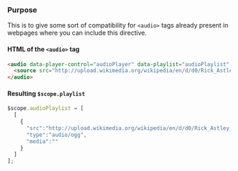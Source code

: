 ### Purpose
This is to give some sort of compatibility for `<audio>` tags already present in webpages where you can include this directive.

#### HTML of the ```<audio>``` tag
```html
<audio data-player-control="audioPlayer" data-playlist="audioPlaylist" audio-player>
  <source src="http://upload.wikimedia.org/wikipedia/en/d/d0/Rick_Astley_-_Never_Gonna_Give_You_Up.ogg" type="audio/ogg">
</audio>
```

#### Resulting `$scope.playlist`
```javascript
$scope.audioPlaylist = [
  [
    {
      "src":"http://upload.wikimedia.org/wikipedia/en/d/d0/Rick_Astley_-_Never_Gonna_Give_You_Up.ogg",
      "type":"audio/ogg",
      "media":""
    }
  ]
];
```
